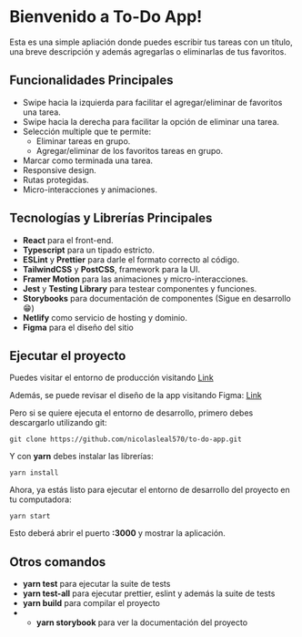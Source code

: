 ﻿# Bienvenido a To-Do App!

Esta es una simple apliación donde puedes escribir tus tareas con un título, una breve descripción y además agregarlas o eliminarlas de tus favoritos.

## Funcionalidades Principales

 - Swipe hacia la izquierda para facilitar el agregar/eliminar de favoritos una tarea.
 - Swipe hacia la derecha para facilitar la opción de eliminar una tarea.
 - Selección multiple que te permite: 
	 - Eliminar tareas en grupo.
	 - Agregar/eliminar de los favoritos tareas en grupo.
- Marcar como terminada una tarea.
- Responsive design.
- Rutas protegidas.
- Micro-interacciones y animaciones.

## Tecnologías y Librerías Principales
- **React** para el front-end.
- **Typescript** para un tipado estricto. 
- **ESLint** y **Prettier** para darle el formato correcto al código. 
- **TailwindCSS** y **PostCSS**, framework para la UI.
- **Framer Motion** para las animaciones y micro-interacciones.
- **Jest** y **Testing Library** para testear componentes y funciones.
- **Storybooks** para documentación de componentes (Sigue en desarrollo 😁)
- **Netlify** como servicio de hosting y dominio. 
- **Figma** para el diseño del sitio 

## Ejecutar el proyecto

Puedes visitar el entorno de producción visitando [Link](https://60b62a353433a9000989aec7--loving-mccarthy-8a9fd9.netlify.app/)

Además, se puede revisar el diseño de la app visitando Figma: [Link](https://www.figma.com/file/1MwmIL6B6VWmDDePOh71f7/to-do-app?node-id=0%3A1)

Pero si se quiere ejecuta el entorno de desarrollo, primero debes descargarlo utilizando git: 

    git clone https://github.com/nicolasleal570/to-do-app.git

Y con **yarn** debes instalar las librerías: 

    yarn install

Ahora, ya estás listo para ejecutar el entorno de desarrollo del proyecto en tu computadora: 

    yarn start

Esto deberá abrir el puerto **:3000** y mostrar la aplicación.

## Otros comandos
- **yarn test** para ejecutar la suite de tests
- **yarn test-all** para ejecutar prettier, eslint y además la suite de tests
- **yarn build** para compilar el proyecto 
- - **yarn storybook** para ver la documentación del proyecto

